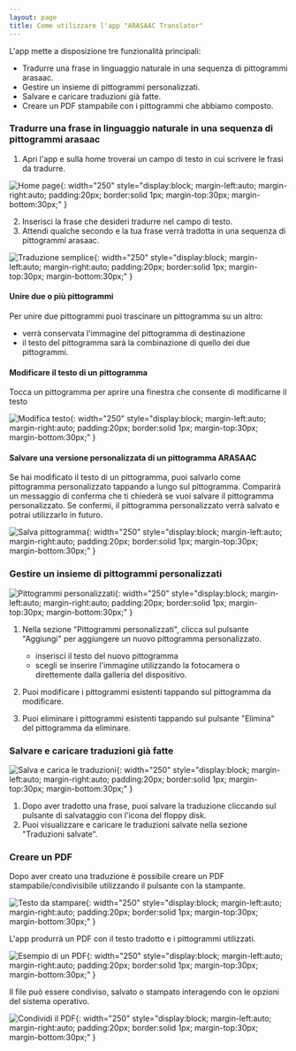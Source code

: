 ```yaml
---
layout: page
title: Come utilizzare l'app "ARASAAC Translator" 
---
```


L'app mette a disposizione tre funzionalità principali:

- Tradurre una frase in linguaggio naturale in una sequenza di pittogrammi arasaac.
- Gestire un insieme di pittogrammi personalizzati.
- Salvare e caricare traduzioni già fatte.
- Creare un PDF stampabile con i pittogrammi che abbiamo composto.

### Tradurre una frase in linguaggio naturale in una sequenza di pittogrammi arasaac

1. Apri l'app e sulla home troverai un campo di testo in cui scrivere le frasi da tradurre.

![Home page](./home.png){: width="250" style="display:block; margin-left:auto; margin-right:auto; padding:20px; border:solid 1px; margin-top:30px; margin-bottom:30px;" }

2. Inserisci la frase che desideri tradurre nel campo di testo.
3. Attendi qualche secondo e la tua frase verrà tradotta in una sequenza di pittogrammi arasaac.

![Traduzione semplice](./traduzione1.png){: width="250" style="display:block; margin-left:auto; margin-right:auto; padding:20px; border:solid 1px; margin-top:30px; margin-bottom:30px;" }

#### Unire due o più pittogrammi

Per unire due pittogrammi puoi trascinare un pittogramma su un altro:

- verrà conservata l'immagine del pittogramma di destinazione
- il testo del pittogramma sarà la combinazione di quello dei due pittogrammi.

#### Modificare il testo di un pittogramma

Tocca un pittogramma per aprire una finestra che consente di modificarne il testo

![Modifica testo](./modifica.png){: width="250" style="display:block; margin-left:auto; margin-right:auto; padding:20px; border:solid 1px; margin-top:30px; margin-bottom:30px;" }

#### Salvare una versione personalizzata di un pittogramma ARASAAC

Se hai modificato il testo di un pittogramma, puoi salvarlo come pittogramma personalizzato tappando
a lungo sul pittogramma. Comparirà un messaggio di conferma che ti chiederà se vuoi salvare il
pittogramma personalizzato. Se confermi, il pittogramma personalizzato verrà salvato e potrai
utilizzarlo in futuro.

![Salva pittogramma](./salva_personalizzato.png){: width="250" style="display:block; margin-left:auto; margin-right:auto; padding:20px; border:solid 1px; margin-top:30px; margin-bottom:30px;" }

### Gestire un insieme di pittogrammi personalizzati

![Pittogrammi personalizzati](./lista_personalizzati.png){: width="250" style="display:block; margin-left:auto; margin-right:auto; padding:20px; border:solid 1px; margin-top:30px; margin-bottom:30px;" }

1. Nella sezione "Pittogrammi personalizzati", clicca sul pulsante "Aggiungi" per aggiungere un
   nuovo pittogramma personalizzato.
    - inserisci il testo del nuovo pittogramma
    - scegli se inserire l'immagine utilizzando la fotocamera o direttemente dalla galleria del
      dispositivo.

2. Puoi modificare i pittogrammi esistenti tappando sul pittogramma da modificare.
3. Puoi eliminare i pittogrammi esistenti tappando sul pulsante "Elimina" del pittogramma da
   eliminare.

### Salvare e caricare traduzioni già fatte

![Salva e carica le traduzioni](./salva_traduzione.png){: width="250" style="display:block; margin-left:auto; margin-right:auto; padding:20px; border:solid 1px; margin-top:30px; margin-bottom:30px;" }

1. Dopo aver tradotto una frase, puoi salvare la traduzione cliccando sul pulsante di salvataggio
   con l'icona del floppy disk.
2. Puoi visualizzare e caricare le traduzioni salvate nella sezione "Traduzioni salvate".

### Creare un PDF

Dopo aver creato una traduzione è possibile creare un PDF stampabile/condivisibile utilizzando il
pulsante con la stampante.

![Testo da stampare](./print.png){: width="250" style="display:block; margin-left:auto; margin-right:auto; padding:20px; border:solid 1px; margin-top:30px; margin-bottom:30px;" }

L'app produrrà un PDF con il testo tradotto e i pittogrammi utilizzati. 

![Esempio di un PDF](./pdf.png){: width="250" style="display:block; margin-left:auto; margin-right:auto; padding:20px; border:solid 1px; margin-top:30px; margin-bottom:30px;" }

Il file può essere condiviso, salvato o stampato interagendo con le opzioni del sistema operativo.

![Condividi il PDF](./condividi.png){: width="250" style="display:block; margin-left:auto; margin-right:auto; padding:20px; border:solid 1px; margin-top:30px; margin-bottom:30px;" }